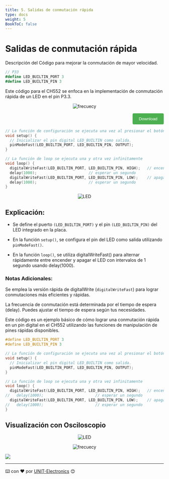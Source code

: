 ```yaml
---
title: 5. Salidas de conmutación rápida
type: docs
weight: 5
BookToC: false
---
```


# Salidas de conmutación rápida



Descripción del Código para mejorar la conmutación de mayor velocidad.
```c#
// P33
#define LED_BUILTIN_PORT 3
#define LED_BUILTIN_PIN 3
```


Este código para el CH552 se enfoca en la implementación de conmutación rápida de un LED en el pin P3.3.



<p align="center">
    <img src="/docs/4-Salidas_digitales/images/ouput_led.png" alt="frecuecy">
</p>



<div style="text-align: right;">
    <a href="/docs/5-Salidas_conmutacion_rapida/code/blinkfast.ino" download="blinkfast.ino">
        <button style="background-color: #4CAF50; color: white; padding: 10px 20px; border: none; border-radius: 4px; cursor: pointer;">
            Download 
        </button>
    </a>
</div>

 
```c
// La función de configuración se ejecuta una vez al presionar el botón de reinicio o encender la placa
void setup() {
  // Inicializar el pin digital LED_BUILTIN como salida.
  pinModeFast(LED_BUILTIN_PORT, LED_BUILTIN_PIN, OUTPUT);
}

// La función de loop se ejecuta una y otra vez infinitamente
void loop() {
  digitalWriteFast(LED_BUILTIN_PORT, LED_BUILTIN_PIN, HIGH);   // encender el LED (HIGH es el nivel de voltaje)
  delay(1000);                       // esperar un segundo
  digitalWriteFast(LED_BUILTIN_PORT, LED_BUILTIN_PIN, LOW);    // apagar el LED al hacer que el voltaje sea LOW
  delay(1000);                       // esperar un segundo
}
```
<p align="center">
    <img src="/docs/4-Salidas_digitales/images/blink.gif" alt="LED">
</p>

## Explicación:

- Se define el puerto `(LED_BUILTIN_PORT)` y el pin `(LED_BUILTIN_PIN)` del LED integrado en la placa.

- En la función `setup()`, se configura el pin del LED como salida utilizando `pinModeFast()`.

- En la función `loop()`, se utiliza digitalWriteFast() para alternar rápidamente entre encender y apagar el LED con intervalos de 1 segundo usando delay(1000).

### Notas Adicionales:

Se emplea la versión rápida de digitalWrite (`digitalWriteFast`) para lograr conmutaciones más eficientes y rápidas.

La frecuencia de conmutación está determinada por el tiempo de espera (delay). Puedes ajustar el tiempo de espera según tus necesidades.

Este código es un ejemplo básico de cómo lograr una conmutación rápida en un pin digital en el CH552 utilizando las funciones de manipulación de pines rápidas disponibles.


```cpp
#define LED_BUILTIN_PORT 3
#define LED_BUILTIN_PIN 3

// La función de configuración se ejecuta una vez al presionar el botón de reinicio o encender la placa
void setup() {
  // Inicializar el pin digital LED_BUILTIN como salida.
  pinModeFast(LED_BUILTIN_PORT, LED_BUILTIN_PIN, OUTPUT);
}

// La función de loop se ejecuta una y otra vez infinitamente
void loop() {
  digitalWriteFast(LED_BUILTIN_PORT, LED_BUILTIN_PIN, HIGH);   // encender el LED (HIGH es el nivel de voltaje)
//   delay(1000);                       // esperar un segundo
  digitalWriteFast(LED_BUILTIN_PORT, LED_BUILTIN_PIN, LOW);    // apagar el LED al hacer que el voltaje sea LOW
//   delay(1000);                       // esperar un segundo
}


```

## Visualización con Osciloscopio

<p align="center">
    <img src="/docs/5-Salidas_conmutacion_rapida/images/led.png" alt="LED">
</p>

<p align="center">
    <img src="/docs/5-Salidas_conmutacion_rapida/images/spped_frequency.png" alt="frecuecy">
</p>




![](/docs/5-Salidas_conmutacion_rapida/images/osci.png)



---
⌨️ con ❤️ por [UNIT-Electronics](https://github.com/UNIT-Electronics) 😊



